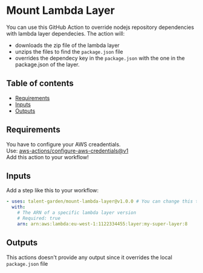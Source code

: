 # Mount Lambda Layer

You can use this GitHub Action to override nodejs repository dependencies with lambda layer dependecies. 
The action will:
- downloads the zip file of the lambda layer
- unzips the files to find the `package.json` file
- overrides the dependecy key in the `package.json` with the one in the package.json of the layer.

## Table of contents
- [Requirements](#requirements)
- [Inputs](#inputs)
- [Outputs](#outputs)

## Requirements

You have to configure your AWS creadentials. \
Use: [aws-actions/configure-aws-credentials@v1](https://github.com/aws-actions/configure-aws-credentials)\
Add this action to your workflow!

## Inputs

Add a step like this to your workflow:

```yaml
- uses: talent-garden/mount-lambda-layer@v1.0.0 # You can change this to use a specific version.
  with:
    # The ARN of a specific lambda layer version
    # Required: true
    arn: arn:aws:lambda:eu-west-1:1122334455:layer:my-super-layer:8
```

## Outputs

This actions doesn't provide any output since it overrides the local `package.json` file
